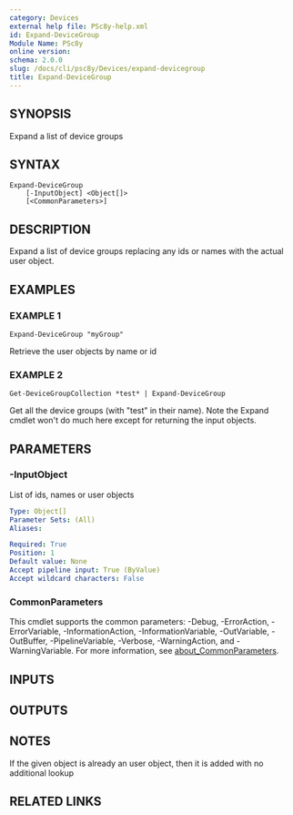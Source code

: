 ```yaml
---
category: Devices
external help file: PSc8y-help.xml
id: Expand-DeviceGroup
Module Name: PSc8y
online version:
schema: 2.0.0
slug: /docs/cli/psc8y/Devices/expand-devicegroup
title: Expand-DeviceGroup
---
```




## SYNOPSIS
Expand a list of device groups

## SYNTAX

```
Expand-DeviceGroup
	[-InputObject] <Object[]>
	[<CommonParameters>]
```

## DESCRIPTION
Expand a list of device groups replacing any ids or names with the actual user object.

## EXAMPLES

### EXAMPLE 1
```
Expand-DeviceGroup "myGroup"
```

Retrieve the user objects by name or id

### EXAMPLE 2
```
Get-DeviceGroupCollection *test* | Expand-DeviceGroup
```

Get all the device groups (with "test" in their name).
Note the Expand cmdlet won't do much here except for returning the input objects.

## PARAMETERS

### -InputObject
List of ids, names or user objects

```yaml
Type: Object[]
Parameter Sets: (All)
Aliases:

Required: True
Position: 1
Default value: None
Accept pipeline input: True (ByValue)
Accept wildcard characters: False
```

### CommonParameters
This cmdlet supports the common parameters: -Debug, -ErrorAction, -ErrorVariable, -InformationAction, -InformationVariable, -OutVariable, -OutBuffer, -PipelineVariable, -Verbose, -WarningAction, and -WarningVariable. For more information, see [about_CommonParameters](http://go.microsoft.com/fwlink/?LinkID=113216).

## INPUTS

## OUTPUTS

## NOTES
If the given object is already an user object, then it is added with no additional lookup

## RELATED LINKS
